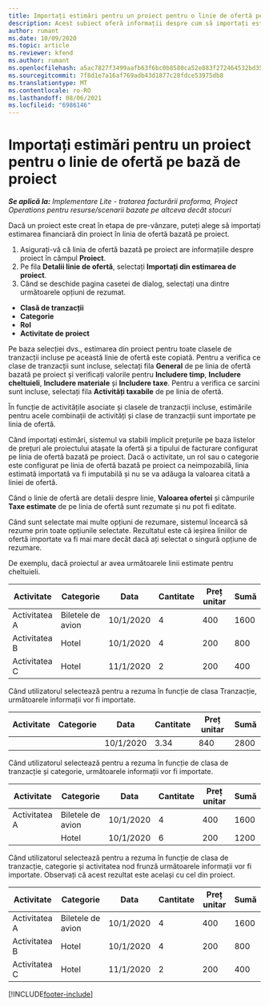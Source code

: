 ```yaml
---
title: Importați estimări pentru un proiect pentru o linie de ofertă pe bază de proiect - simplificat
description: Acest subiect oferă informații despre cum să importați estimările dintr-un proiect într-o linie de ofertă.
author: rumant
ms.date: 10/09/2020
ms.topic: article
ms.reviewer: kfend
ms.author: rumant
ms.openlocfilehash: a5ac7827f3499aafb63f6bc0b8580ca52e883f272464532bd353170a12b3ae55
ms.sourcegitcommit: 7f8d1e7a16af769adb43d1877c28fdce53975db8
ms.translationtype: MT
ms.contentlocale: ro-RO
ms.lasthandoff: 08/06/2021
ms.locfileid: "6986146"
---
```

# <a name="import-estimates-for-a-project-to-a-project-based-quote-line"></a>Importați estimări pentru un proiect pentru o linie de ofertă pe bază de proiect 

_**Se aplică la:** Implementare Lite - tratarea facturării proforma, Project Operations pentru resurse/scenarii bazate pe altceva decât stocuri_

Dacă un proiect este creat în etapa de pre-vânzare, puteți alege să importați estimarea financiară din proiect în linia de ofertă bazată pe proiect.

1. Asigurați-vă că linia de ofertă bazată pe proiect are informațiile despre proiect în câmpul **Proiect**.
2. Pe fila **Detalii linie de ofertă**, selectați **Importați din estimarea de proiect**.
3. Când se deschide pagina casetei de dialog, selectați una dintre următoarele opțiuni de rezumat.

  - **Clasă de tranzacții**
  - **Categorie**
  - **Rol** 
  - **Activitate de proiect**

Pe baza selecției dvs., estimarea din proiect pentru toate clasele de tranzacții incluse pe această linie de ofertă este copiată. Pentru a verifica ce clase de tranzacții sunt incluse, selectați fila **General** de pe linia de ofertă bazată pe proiect și verificați valorile pentru **Includere timp**, **Includere cheltuieli**, **Includere materiale** și **Includere taxe**.  Pentru a verifica ce sarcini sunt incluse, selectați fila **Activități taxabile** de pe linia de ofertă.

În funcție de activitățile asociate și clasele de tranzacții incluse, estimările pentru acele combinații de activități și clase de tranzacții sunt importate pe linia de ofertă.

Când importați estimări, sistemul va stabili implicit prețurile pe baza listelor de prețuri ale proiectului atașate la ofertă și a tipului de facturare configurat pe linia de ofertă bazată pe proiect. Dacă o activitate, un rol sau o categorie este configurat pe linia de ofertă bazată pe proiect ca neimpozabilă, linia estimată importată va fi imputabilă și nu se va adăuga la valoarea citată a liniei de ofertă.

Când o linie de ofertă are detalii despre linie, **Valoarea ofertei** și câmpurile **Taxe estimate** de pe linia de ofertă sunt rezumate și nu pot fi editate.

Când sunt selectate mai multe opțiuni de rezumare, sistemul încearcă să rezume prin toate opțiunile selectate. Rezultatul este că ieșirea liniilor de ofertă importate va fi mai mare decât dacă ați selectat o singură opțiune de rezumare.

De exemplu, dacă proiectul ar avea următoarele linii estimate pentru cheltuieli.

| Activitate | Categorie | Data | Cantitate | Preț unitar | Sumă |
| --- | --- | --- | --- | --- | --- |
| Activitatea A | Biletele de avion | 10/1/2020 | 4 | 400 | 1600 |
| Activitatea B | Hotel | 10/1/2020 | 4 | 200 | 800 |
| Activitatea C | Hotel | 11/1/2020 | 2 | 200 | 400 |

Când utilizatorul selectează pentru a rezuma în funcție de clasa Tranzacție, următoarele informații vor fi importate.

| Activitate | Categorie | Data | Cantitate | Preț unitar | Sumă |
| --- | --- | --- | --- | --- | --- |
|||10/1/2020 | 3.34 | 840 | 2800 |

Când utilizatorul selectează pentru a rezuma în funcție de clasa de tranzacție și categorie, următoarele informații vor fi importate.

| Activitate | Categorie | Data | Cantitate | Preț unitar | Sumă |
| --- | --- | --- | --- | --- | --- |
| Activitatea A | Biletele de avion | 10/1/2020 | 4 | 400 | 1600 |
| | Hotel | 10/1/2020 | 6 | 200 | 1200 |

Când utilizatorul selectează pentru a rezuma în funcție de clasa de tranzacție, categorie și activitatea nod frunză următoarele informații vor fi importate. Observați că acest rezultat este același cu cel din proiect.

| Activitate | Categorie | Data | Cantitate | Preț unitar | Sumă |
| --- | --- | --- | --- | --- | --- |
| Activitatea A | Biletele de avion | 10/1/2020 | 4 | 400 | 1600 |
| Activitatea B | Hotel | 10/1/2020 | 4 | 200 | 800 |
| Activitatea C | Hotel | 11/1/2020 | 2 | 200 | 400 |


[!INCLUDE[footer-include](../../includes/footer-banner.md)]

